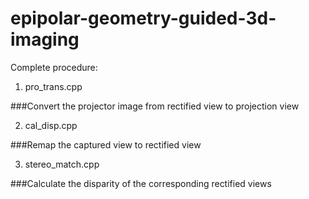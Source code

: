 # epipolar-geometry-guided-3d-imaging

Complete procedure:

1. pro_trans.cpp

###Convert the projector image from rectified view to projection view

2. cal_disp.cpp

###Remap the captured view to rectified view

3. stereo_match.cpp

###Calculate the disparity of the corresponding rectified views
